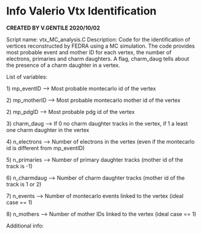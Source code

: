 # Info Valerio Vtx Identification

**CREATED BY V.GENTILE 2020/10/02**

Script name: vtx\_MC\_analysis.C Description: Code for the identification of vertices reconstructed by FEDRA using a MC simulation. The code provides most probable event and mother ID for each vertex, the number of electrons, primaries and charm daughters. A flag, charm\_daug tells about the presence of a charm daughter in a vertex.

List of variables: 

1\) mp\_eventID --&gt; Most probable montecarlo id of the vertex 

2\) mp\_motherID --&gt; Most probable montecarlo mother id of the vertex 

2\) mp\_pdgID --&gt; Most probable pdg id of the vertex 

3\) charm\_daug --&gt; If 0 no charm daughter tracks in the vertex, if 1 a least one charm daughter in the vertex 

4\) n\_electrons --&gt; Number of electrons in the vertex \(even if the montecarlo id is different from mp\_eventID\)

 5\) n\_primaries --&gt; Number of primary daughter tracks \(mother id of the track is -1\) 

6\) n\_charmdaug --&gt; Number of charm daughter tracks \(mother id of the track is 1 or 2\) 

7\) n\_events --&gt; Number of montecarlo events linked to the vertex \(ideal case == 1\)

 8\) n\_mothers --&gt; Number of mother IDs linked to the vertex \(ideal case == 1\)


Additional info:
